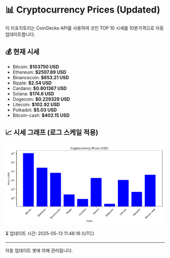 
# 📊 Cryptocurrency Prices (Updated)

이 리포지토리는 CoinGecko API를 사용하여 코인 TOP 10 시세를 10분가격으로 자동 업데이트합니다.

## 💰 현재 시세
- Bitcoin: **$103750 USD**
- Ethereum: **$2507.89 USD**
- Binancecoin: **$653.21 USD**
- Ripple: **$2.54 USD**
- Cardano: **$0.801367 USD**
- Solana: **$174.6 USD**
- Dogecoin: **$0.229329 USD**
- Litecoin: **$102.92 USD**
- Polkadot: **$5.03 USD**
- Bitcoin-cash: **$402.15 USD**

## 📈 시세 그래프 (로그 스케일 적용)
![Crypto Prices](crypto_prices.png)

⏳ 업데이트 시간: 2025-05-13 11:48:16 (UTC)

---
자동 업데이트 봇에 의해 관리됩니다.
